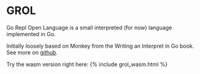 # GROL

Go Repl Open Language is a small interpreted (for now) language implemented in Go.

Initially loosely based on Monkey from the Writing an Interpret in Go book.
See more on [github](https://github.com/grol-io/grol/).

Try the wasm version right here:
{% include grol_wasm.html %}

